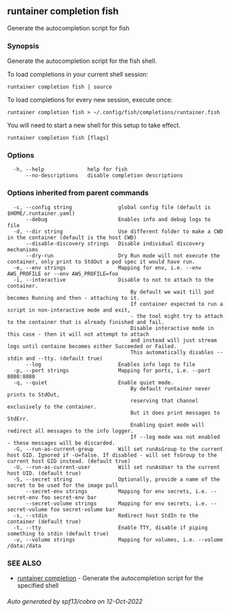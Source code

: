 ## runtainer completion fish

Generate the autocompletion script for fish

### Synopsis

Generate the autocompletion script for the fish shell.

To load completions in your current shell session:

	runtainer completion fish | source

To load completions for every new session, execute once:

	runtainer completion fish > ~/.config/fish/completions/runtainer.fish

You will need to start a new shell for this setup to take effect.


```
runtainer completion fish [flags]
```

### Options

```
  -h, --help              help for fish
      --no-descriptions   disable completion descriptions
```

### Options inherited from parent commands

```
  -c, --config string               global config file (default is $HOME/.runtainer.yaml)
      --debug                       Enables info and debug logs to file
  -d, --dir string                  Use different folder to make a CWD in the container (default is the host CWD)
      --disable-discovery strings   Disable individual discovery mechanisms
      --dry-run                     Dry Run mode will not execute the container, only print to StdOut a pod spec it would have run.
  -e, --env strings                 Mapping for env, i.e. --env AWS_PROFILE or --env AWS_PROFILE=foo
  -i, --interactive                 Disable to not to attach to the container.
                                    	By default we wait till pod becomes Running and then - attaching to it.
                                    	If container expected to run a script in non-interactive mode and exit,
                                    	- the tool might try to attach to the container that is already finished and fail.
                                    	Disable interactive mode in this case - then it will not attempt to attach
                                    	and instead will just stream logs until containe becomes either Succeeded or Failed.
                                    	This automatically disables --stdin and --tty. (default true)
      --log                         Enables info logs to file
  -p, --port strings                Mapping for ports, i.e. --port 8080:8080
  -q, --quiet                       Enable quiet mode.
                                    	By default runtainer never prints to StdOut,
                                    	reserving that channel exclusively to the container.
                                    	But it does print messages to StdErr.
                                    	Enabling quiet mode will redirect all messages to the info logger.
                                    	If --log mode was not enabled - these messages will be discarded.
  -G, --run-as-current-group        Will set runAsGroup to the current host GID. Ignored if -U=false. If disabled - will set fsGroup to the current host GID instead. (default true)
  -U, --run-as-current-user         Will set runAsUser to the current host UID. (default true)
  -S, --secret string               Optionally, provide a name of the secret to be used for the image pull
      --secret-env strings          Mapping for env secrets, i.e. --secret-env foo secret-env bar
      --secret-volume strings       Mapping for env secrets, i.e. --secret-volume foo secret-volume bar
  -s, --stdin                       Redirect host StdIn to the container (default true)
  -t, --tty                         Enable TTY, disable if piping something to stdin (default true)
  -v, --volume strings              Mapping for volumes, i.e. --volume /data:/data
```

### SEE ALSO

* [runtainer completion](runtainer_completion.md)	 - Generate the autocompletion script for the specified shell

###### Auto generated by spf13/cobra on 12-Oct-2022
